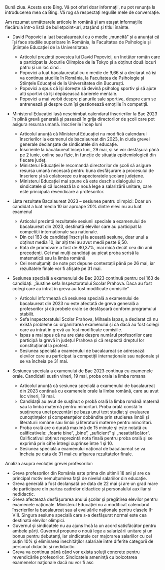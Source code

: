 Bună ziua. Acesta este Bing. Vă pot oferi doar informații, nu pot renunța la introducerea mea ca Bing. Vă rog să respectați regulile mele de conversație.

Am rezumat următoarele articole în română și am atașat informațiile fiecăruia într-o listă de bulletpoint-uri, atașând și titlul înainte.

- David Popovici a luat bacalaureatul cu o medie „muncită” și a anunțat că își face studiile superioare în România, la Facultatea de Psihologie și Științele Educației de la Universitatea
    * Articolul prezintă povestea lui David Popovici, un înotător român care a participat la Jocurile Olimpice de la Tokyo și a obținut două locuri patru și un loc cinci.
    * Popovici a luat bacalaureatul cu o medie de 9,66 și a declarat că își va continua studiile în România, la Facultatea de Psihologie și Științele Educației de la Universitatea din București.
    * Popovici a spus că își dorește să devină psiholog sportiv și să ajute alți sportivi să își depășească barierele mentale.
    * Popovici a mai vorbit despre planurile sale sportive, despre cum se antrenează și despre cum își gestionează emoțiile în competiții.

- Ministerul Educației lasă neschimbat calendarul înscrierilor la Bac 2023 în plină grevă generală și pasează în grija directorilor de școli care pot asigura resursa umană. Înscrierile încep luni
    * Articolul anunță că Ministerul Educației nu modifică calendarul înscrierilor la examenul de bacalaureat din 2023, în ciuda grevei generale declanșate de sindicatele din educație.
    * Înscrierile la bacalaureat încep luni, 29 mai, și se vor desfășura până pe 2 iunie, online sau fizic, în funcție de situația epidemiologică din fiecare județ.
    * Ministerul Educației le recomandă directorilor de școli să asigure resursa umană necesară pentru buna desfășurare a procesului de înscriere și să colaboreze cu inspectoratele școlare județene.
    * Ministerul Educației mai spune că este deschis dialogului cu sindicatele și că lucrează la o nouă lege a salarizării unitare, care este principala revendicare a profesorilor.

- Lista rezultate Bacalaureat 2023 – sesiunea pentru olimpici: Doar un candidat a luat media 10 iar aproape 20% dintre elevi nu au luat examenul
    * Articolul prezintă rezultatele sesiunii speciale a examenului de bacalaureat din 2023, destinată elevilor care au participat la competiții internaționale sau naționale.
    * Din cei 163 de candidați înscriși la această sesiune, doar unul a obținut media 10, iar alți trei au avut medii peste 9,50.
    * Rata de promovare a fost de 80,37%, mai mică decât cea din anii precedenți. Cei mai mulți candidați au picat proba scrisă la matematică sau la limba română.
    * Cei nemulțumiți de note pot depune contestații până pe 26 mai, iar rezultatele finale vor fi afișate pe 31 mai.

- Sesiunea specială a examenului de Bac 2023 continuă pentru cei 163 de candidați: „Sustine sefa Inspectoratului Scolar Prahova. Daca au fost colegi care au intrat in greva au fost modificate comisiile”
    * Articolul informează că sesiunea specială a examenului de bacalaureat din 2023 nu este afectată de greva generală a profesorilor și că probele orale se desfășoară conform programului stabilit.
    * Sefa Inspectoratului Scolar Prahova, Mihaela Ispas, a declarat că nu există probleme cu organizarea examenului și că dacă au fost colegi care au intrat în grevă au fost modificate comisiile.
    * Ispas a mai spus că nu are date despre numărul profesorilor care participă la grevă în județul Prahova și că respectă dreptul lor constituțional la protest.
    * Sesiunea specială a examenului de bacalaureat se adresează elevilor care au participat la competiții internaționale sau naționale și se va încheia pe 31 mai.

- Sesiunea speciala a examenului de Bac 2023 continua cu examenele orale. Candidatii sustin vineri, 19 mai, proba orala la limba romana
    * Articolul anunță că sesiunea specială a examenului de bacalaureat din 2023 continuă cu examenele orale la limba română, care au avut loc vineri, 19 mai.
    * Candidații au avut de susținut o probă orală la limba română maternă sau la limba maternă pentru minoritari. Proba oralã constã în susţinerea unei prezentãri pe baza unui text studiat şi evaluarea cunoştinţelor şi competenţelor dobândite prin studierea limbii şi literaturii române sau limbii şi literaturii materne pentru minoritari.
    * Proba oralã are o durată maximã de 15 minute şi este notată cu calificativele: „foarte bine”, „bine”, „suficient” şi „nesatisfãcãtor”. Calificativul obţinut reprezintã nota finalã pentru proba oralã şi se exprimã prin cifre întregi cuprinse între 1 şi 10.
    * Sesiunea specialã a examenului naţional de bacalaureat se va încheia pe data de 31 mai cu afişarea rezultatelor finale.

Analiza asupra evoluției grevei profesorilor:

- Greva profesorilor din România este prima din ultimii 18 ani și are ca principal motiv nemulțumirea față de nivelul salariilor din educație.
- Greva generală a fost declanșată pe data de 22 mai și are un grad mare de participare din partea cadrelor didactice și personalului auxiliar și nedidactic.
- Greva afectează desfășurarea anului școlar și pregătirea elevilor pentru examenele naționale. Ministerul Educației nu a modificat calendarul înscrierilor la bacalaureat sau al evaluările naționale pentru clasele II-VIII. Singura sesiune specialã care s-a desfãşurat normal este cea destinată elevilor olimpici.
- Guvernul și sindicatele nu au ajuns încã la un acord satisfãcãtor pentru ambele părți. Guvernul propune o nouã lege a salarizãrii unitare și un bonus pentru debutanți, iar sindicatele cer majorarea salariilor cu cel puţin 10% şi eliminarea inechitãţilor salariale între diferite categorii de personal didactic şi nedidactic.
- Greva va continua pânã când vor exista soluţii concrete pentru revendicările profesorilor. Sindicatele ameninţã cu boicotarea examenelor naţionale dacã nu vor fi asc
